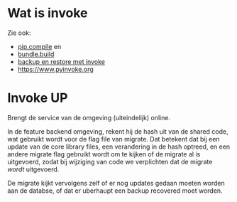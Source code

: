 # Wat is invoke 
Zie ook:
 * [pip.compile](wat-is-pip-compile.md) en
 * [bundle.build](wat-is-de-bundler.md)
 * [backup en restore met invoke](hoe-werkt-de-backup-en-restore.md)
 * https://www.pyinvoke.org 

# Invoke UP
Brengt de service van de omgeving (uiteindelijk) online.

In de feature backend omgeving, rekent hij de hash uit van de shared code, wat gebruikt wordt 
voor de flag file van migrate. Dat betekent dat bij een update van de core library files, een 
verandering in de hash optreed, en een andere migrate flag gebruikt wordt om te kijken of de 
migrate al is uitgevoerd, zodat bij wijziging van code we verplichten dat de migrate *wordt* 
uitgevoerd. 

De migrate kijkt vervolgens zelf of er nog updates gedaan moeten worden aan de databse, of dat 
er uberhaupt een backup recovered moet worden. 


# 